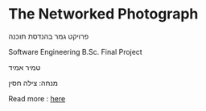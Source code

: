 # The Networked Photograph
פרויקט גמר בהנדסת תוכנה

Software Engineering B.Sc. Final Project

טמיר אמיד

מנחה: צילה חסין

Read more : [here](The%20Networked%20Photograph%20Poster.pdf)

